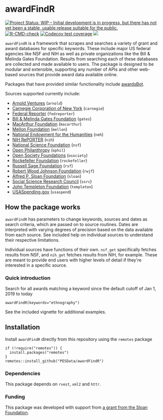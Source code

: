# awardFindR
<!-- badges: start -->
[![Project Status: WIP – Initial development is in progress, but there has not yet been a stable, usable release suitable for the public.](https://www.repostatus.org/badges/latest/wip.svg)](https://www.repostatus.org/#wip)
[![R-CMD-check](https://github.com/PESData/awardFindR/workflows/R-CMD-check/badge.svg)](https://github.com/PESData/awardFindR/actions)
[![Codecov test coverage](https://codecov.io/gh/PESData/awardFindR/branch/master/graph/badge.svg)](https://codecov.io/gh/PESData/awardFindR?branch=master)
[![](https://badges.ropensci.org/432_status.svg)](https://github.com/ropensci/software-review/issues/432)
<!-- badges: end -->

`awardFindR` is a framework that scrapes and searches a variety of grant and award databases for specific keywords. These include major US federal agencies like NSF and NIH as well as private organizations like the Bill & Melinda Gates Foundation. Results from searching each of these databases are collected and made available to users. The package is designed to be modular and extensible, supporting any number of APIs and other web-based sources that provide award data available online.

Packages that have provided similar functionality include [awardsBot](https://github.com/NCEAS/awards-bot).

Sources supported currently include:

- [Arnold Ventures](https://www.arnoldventures.org/grants-search) (`arnold`)
- [Carnegie Corporation of New York](https://www.carnegie.org/grants/grants-database/) (`carnegie`)
- [Federal Reporter](https://federalreporter.nih.gov/) (`fedreporter`)
- [Bill & Melinda Gates Foundation](https://www.gatesfoundation.org/) (`gates`)
- [MacArthur Foundation](https://www.macfound.org/grants/) (`macarthur`)
- [Mellon Foundation](https://mellon.org/grants/grants-database/advanced-search/) (`mellon`)
- [National Endowment for the Humanities](https://securegrants.neh.gov/publicquery/main.aspx) (`neh`)
- [NIH RePORTER](https://projectreporter.nih.gov/reporter.cfm) (`nih`)
- [National Science Foundation](https://nsf.gov/awardsearch/) (`nsf`)
- [Open Philanthropy](https://www.openphilanthropy.org/giving/grants) (`ophil`)
- [Open Society Foundations](https://www.opensocietyfoundations.org/grants/past) (`osociety`)
- [Rockefeller Foundation](https://www.rockefellerfoundation.org/) (`rockefeller`)
- [Russell Sage Foundation](https://www.russellsage.org) (`rsf`)
- [Robert Wood Johnson Foundation](https://www.rwjf.org/en/how-we-work/grants-explorer.html) (`rwjf`)
- [Alfred P. Sloan Foundation](https://sloan.org/grants-database) (`sloan`)
- [Social Science Research Council](https://www.ssrc.org) (`ssrc`)
- [John Templeton Foundation](https://www.templeton.org/grants/grant-database) (`templeton`)
- [USASpending.gov](https://www.usaspending.gov/search) (`usaspend`)

## How the package works

`awardFindR` has parameters to change keywords, sources and dates as search criteria, which are passed on to source routines. Dates are interpreted with varying degrees of precision based on the data available from each source. See included help on individual sources to understand their respective limitations.

Individual sources have functions of their own. `nsf_get` specifically fetches results from NSF, and `nih_get` fetches results from NIH, for example. These are meant to provide end users with higher levels of detail if they're interested in a specific source.

### Quick introduction

Search for all awards matching a keyword since the default cutoff of Jan 1, 2019 to today

```
awardFindR(keywords="ethnography")
```

See the included vignette for additional examples.

## Installation
Install `awardFindR` directly from this repository using the `remotes` package
```
if (!require("remotes")) {
  install.packages("remotes")
}
remotes::install_github("PESData/awardFindR")
```
### Dependencies

This package depends on `rvest`, `xml2` and `httr`.

### Funding

This package was developed with support from [a grant from the Sloan Foundation](https://sloan.org/grant-detail/8725).
